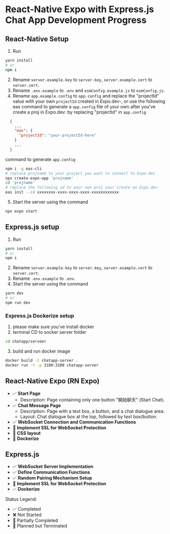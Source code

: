 # React-Native Expo with Express.js Chat App Development Progress

## React-Native Setup
1. Run
```bash
yarn install
# or
npm i
```
2. Rename `server.example.key` to `server.key`, `server.example.cert` to `server.cert`.
3. Rename `.env.example` to `.env` and `esmConfig.example.js` to `esmConfig.js`.
4. Rename `app.example.config` to `app.config` and replace the "projectId" value with your own `projectId` created in Expo.dev-, or use the following eas command to generate a `app.config` file of your own after you've create a proj in Expo.dev:
by replacing "projectId" in `app.config`
```json
  {
    ...
    "eas": {
      "projectId": "your-projectId-here"
    }
    ...
  }
```

command to generate `app.config`
```bash
npm i -g eas-cli
# replace projname to your project you want to connect to Expo.dev
npx create-expo-app 'projname'
cd 'projname'
# replace the following id to your own proj your create on Expo.dev
eas init --id xxxxxxxx-xxxx-xxxx-xxxx-xxxxxxxxxxxx
```
5. Start the server using the command
```bash
npx expo start
```

## Express.js setup
1. Run
```bash
yarn install
# or
npm i
```
2. Rename `server.example.key` to `server.key`, `server.example.cert` to `server.cert`.
3. Rename `.env.example` to `.env`.
4. Start the server using the command
```bash
yarn dev
# or 
npm run dev
```

### Express.js Dockerize setup

1. please make sure you've install docker
2. terminal CD to socker server folder
```bash
cd chatapp/serveer
```
3. build and run docker image
```bash
docker build -t chatapp-server .
docker run -t -p 3100:3100 chatapp-server
```

## React-Native Expo (RN Expo)
- ✅ **Start Page**
  - Description: Page containing only one button "開始聊天" (Start Chat).
- ✅ **Chat Message Page**
  - Description: Page with a text box, a button, and a chat dialogue area.
  - Layout: Chat dialogue box at the top, followed by text box/button.
- ✅ **WebSocket Connection and Communication Functions**
- 🚫 **Implement SSL for WebSocket Protection**
- 🔘 **CSS layout**
- 🚫 **Dockerize**

## Express.js
- ✅ **WebSocket Server Implementation**
- ✅ **Define Communication Functions**
- ✅ **Random Pairing Mechanism Setup**
- 🔘 **Implement SSL for WebSocket Protection**
- ✅ **Dockerize**

Status Legend:
- ✅ Completed
- ❌ Not Started
- 🔘 Partially Completed
- 🚫 Planned but Terminated
